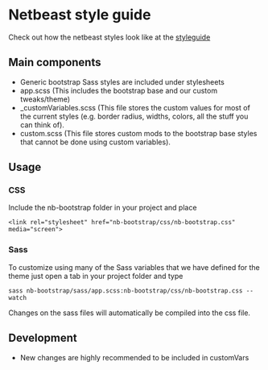 # Netbeast style guide

Check out how the netbeast styles look like at the [styleguide](http://netbeast.github.io/design/)

## Main components

- Generic bootstrap Sass styles are included under stylesheets
- app.scss (This includes the bootstrap base and our custom tweaks/theme)
- _customVariables.scss (This file stores the custom values for most of the current styles (e.g. border radius, widths, colors, all the stuff you can think of).
- custom.scss (This file stores custom mods to the bootstrap base styles that cannot be done using custom variables).

## Usage

### CSS

Include the nb-bootstrap folder in your project and place

`<link rel="stylesheet" href="nb-bootstrap/css/nb-bootstrap.css" media="screen">`

### Sass

To customize using many of the Sass variables that we have defined for the theme just open a tab in your project folder and type

`sass nb-bootstrap/sass/app.scss:nb-bootstrap/css/nb-bootstrap.css --watch`

Changes on the sass files will automatically be compiled into the css file.

## Development

- New changes are highly recommended to be included in customVars

